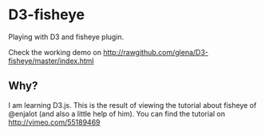 D3-fisheye
========

Playing with D3 and fisheye plugin.

Check the working demo on http://rawgithub.com/glena/D3-fisheye/master/index.html

Why?
----

I am learning D3.js. This is the result of viewing the tutorial about fisheye of @enjalot (and also a little help of him). You can find the tutorial on http://vimeo.com/55189469
